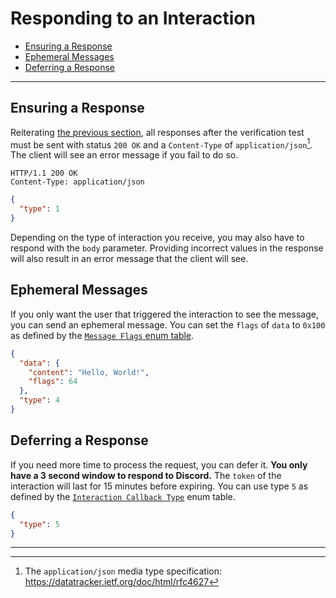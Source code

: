 # Responding to an Interaction

- [Ensuring a Response](#ensuring-a-response)
- [Ephemeral Messages](#ephemeral-messages)
- [Deferring a Response](#deferring-a-response)

---

## Ensuring a Response

Reiterating [the previous section](./using_an_outgoing_webhook.md), all
responses after the verification test must be sent with status `200 OK` and a
`Content-Type` of `application/json`[^1]. The client will see an error message
if you fail to do so.

```https
HTTP/1.1 200 OK
Content-Type: application/json
```

```json
{
  "type": 1
}
```

Depending on the type of interaction you receive, you may also have to respond
with the `body` parameter. Providing incorrect values in the response will also
result in an error message that the client will see.

## Ephemeral Messages

If you only want the user that triggered the interaction to see the message, you
can send an ephemeral message. You can set the `flags` of `data` to `0x100` as
defined by the
[`Message Flags` enum table](https://discord.com/developers/docs/resources/channel#message-object-message-flags).

```json
{
  "data": {
    "content": "Hello, World!",
    "flags": 64
  },
  "type": 4
}
```

## Deferring a Response

If you need more time to process the request, you can defer it. **You only have
a 3 second window to respond to Discord.** The `token` of the interaction will
last for 15 minutes before expiring. You can use type `5` as defined by the
[`Interaction Callback Type`](https://discord.com/developers/docs/interactions/receiving-and-responding#interaction-response-object-interaction-callback-type)
enum table.

```json
{
  "type": 5
}
```

---

[^1]: The `application/json` media type specification:
<https://datatracker.ietf.org/doc/html/rfc4627>
